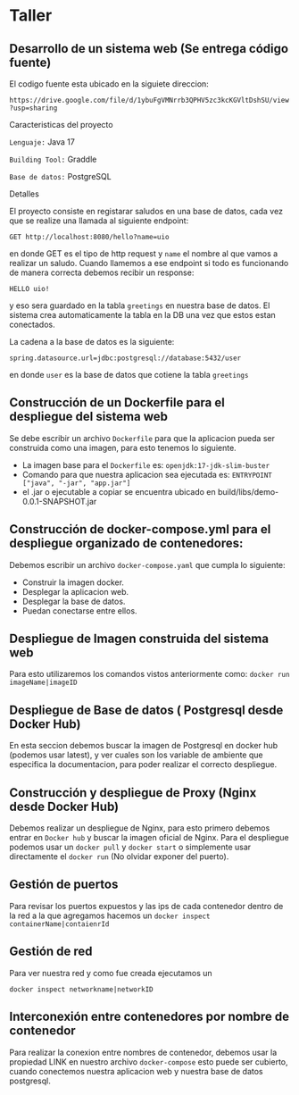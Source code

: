 
# Taller
## Desarrollo de un sistema web (Se entrega código fuente)

El codigo fuente esta ubicado en la siguiete direccion:

`https://drive.google.com/file/d/1ybuFgVMNrrb3QPHV5zc3kcKGVltDshSU/view?usp=sharing`

Caracteristicas del proyecto

`Lenguaje:` Java 17

`Building Tool:` Graddle

`Base de datos:` PostgreSQL

Detalles

El proyecto consiste en registarar saludos en una base de datos, cada vez que se realize una llamada al siguiente endpoint:

`GET http://localhost:8080/hello?name=uio` 

en donde GET es el tipo de http request y `name` el nombre al que vamos a realizar un saludo. Cuando llamemos a ese endpoint si todo es funcionando de manera correcta debemos recibir un response:

`HELLO uio!`

y eso sera guardado en la tabla `greetings` en nuestra base de datos. El sistema crea automaticamente la tabla en la DB una vez que estos estan conectados.

La cadena a la base de datos es la siguiente: 

`spring.datasource.url=jdbc:postgresql://database:5432/user`

en donde `user` es la base de datos que cotiene la tabla `greetings`

## Construcción de un Dockerfile para el despliegue del sistema web

Se debe escribir un archivo `Dockerfile` para que la aplicacion pueda ser construida como una imagen, para esto tenemos lo siguiente.

+ La imagen base para el `Dockerfile` es: `openjdk:17-jdk-slim-buster`
+ Comando para que nuestra aplicacion sea ejecutada es: `ENTRYPOINT ["java", "-jar", "app.jar"]` 
+ el .jar o ejecutable a copiar se encuentra ubicado en build/libs/demo-0.0.1-SNAPSHOT.jar

## Construcción de docker-compose.yml para el despliegue organizado de contenedores:

Debemos escribir un archivo `docker-compose.yaml` que cumpla lo siguiente:
+ Construir la imagen docker.
+ Desplegar la aplicacion web.
+ Desplegar la base de datos.
+ Puedan conectarse entre ellos.
  
## Despliegue de Imagen construida del sistema web
Para esto utilizaremos los comandos vistos anteriormente como: `docker run imageName|imageID`
## Despliegue de Base de datos ( Postgresql desde Docker Hub)
En esta seccion debemos buscar la imagen de Postgresql en docker hub (podemos usar latest), y ver cuales son los variable de ambiente que especifica la documentacion, para poder realizar el correcto despliegue.

## Construcción y despliegue de Proxy (Nginx desde Docker Hub)
Debemos realizar un despliegue de Nginx, para esto primero debemos entrar en `Docker hub` y buscar la imagen oficial de Nginx. Para el despliegue podemos usar un `docker pull` y `docker start` o simplemente usar directamente el `docker run` (No olvidar exponer del puerto).
## Gestión de puertos

Para revisar los puertos expuestos y las ips de cada contenedor dentro de la red a la que agregamos hacemos un `docker inspect containerName|contaienrId`

## Gestión de red

Para ver nuestra red y como fue creada ejecutamos un

 `docker inspect networkname|networkID`

## Interconexión entre contenedores por nombre de contenedor

Para realizar la conexion entre nombres de contenedor, debemos usar la propiedad LINK en nuestro archivo `docker-compose` esto puede ser cubierto, cuando conectemos nuestra aplicacion web y nuestra base de datos postgresql.
